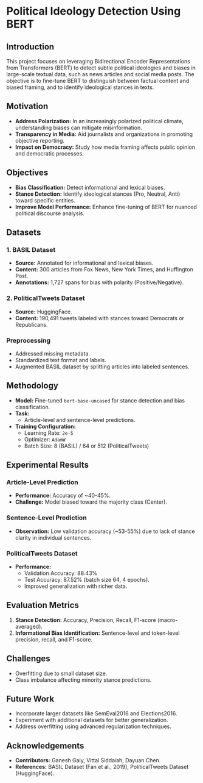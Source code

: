 # Political Ideology Detection Using BERT

## Introduction
This project focuses on leveraging Bidirectional Encoder Representations from Transformers (BERT) to detect subtle political ideologies and biases in large-scale textual data, such as news articles and social media posts. The objective is to fine-tune BERT to distinguish between factual content and biased framing, and to identify ideological stances in texts.

## Motivation
- **Address Polarization:** In an increasingly polarized political climate, understanding biases can mitigate misinformation.
- **Transparency in Media:** Aid journalists and organizations in promoting objective reporting.
- **Impact on Democracy:** Study how media framing affects public opinion and democratic processes.

## Objectives
- **Bias Classification:** Detect informational and lexical biases.
- **Stance Detection:** Identify ideological stances (Pro, Neutral, Anti) toward specific entities.
- **Improve Model Performance:** Enhance fine-tuning of BERT for nuanced political discourse analysis.

## Datasets
### 1. BASIL Dataset
- **Source:** Annotated for informational and lexical biases.
- **Content:** 300 articles from Fox News, New York Times, and Huffington Post.
- **Annotations:** 1,727 spans for bias with polarity (Positive/Negative).

### 2. PoliticalTweets Dataset
- **Source:** HuggingFace.
- **Content:** 190,491 tweets labeled with stances toward Democrats or Republicans.

### Preprocessing
- Addressed missing metadata.
- Standardized text format and labels.
- Augmented BASIL dataset by splitting articles into labeled sentences.

## Methodology
- **Model:** Fine-tuned `bert-base-uncased` for stance detection and bias classification.
- **Task:**
  - Article-level and sentence-level predictions.
- **Training Configuration:**
  - Learning Rate: `2e-5`
  - Optimizer: `AdamW`
  - Batch Size: 8 (BASIL) / 64 or 512 (PoliticalTweets)

## Experimental Results
### Article-Level Prediction
- **Performance:** Accuracy of ~40-45%.
- **Challenge:** Model biased toward the majority class (Center).

### Sentence-Level Prediction
- **Observation:** Low validation accuracy (~53-55%) due to lack of stance clarity in individual sentences.

### PoliticalTweets Dataset
- **Performance:**
  - Validation Accuracy: 88.43%
  - Test Accuracy: 87.52% (batch size 64, 4 epochs).
  - Improved generalization with richer data.

## Evaluation Metrics
1. **Stance Detection:** Accuracy, Precision, Recall, F1-score (macro-averaged).
2. **Informational Bias Identification:** Sentence-level and token-level precision, recall, and F1-score.

## Challenges
- Overfitting due to small dataset size.
- Class imbalance affecting minority stance predictions.

## Future Work
- Incorporate larger datasets like SemEval2016 and Elections2016.
- Experiment with additional datasets for better generalization.
- Address overfitting using advanced regularization techniques.

## Acknowledgements
- **Contributors:** Ganesh Gaiy, Vittal Siddaiah, Dayuan Chen.
- **References:** BASIL Dataset (Fan et al., 2019), PoliticalTweets Dataset (HuggingFace).

